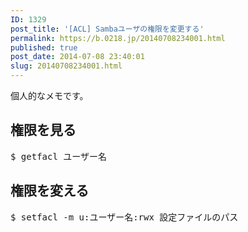 ```yaml
---
ID: 1329
post_title: '[ACL] Sambaユーザの権限を変更する'
permalink: https://b.0218.jp/20140708234001.html
published: true
post_date: 2014-07-08 23:40:01
slug: 20140708234001.html
---
```

個人的なメモです。
<!--more-->
<h2>権限を見る</h2>
<pre class="prettyprint">$ getfacl ユーザー名</pre>

<h2>権限を変える</h2>
<pre class="prettyprint">$ setfacl -m u:ユーザー名:rwx 設定ファイルのパス</pre>